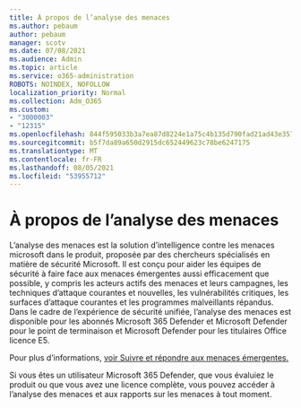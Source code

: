 ```yaml
---
title: À propos de l’analyse des menaces
ms.author: pebaum
author: pebaum
manager: scotv
ms.date: 07/08/2021
ms.audience: Admin
ms.topic: article
ms.service: o365-administration
ROBOTS: NOINDEX, NOFOLLOW
localization_priority: Normal
ms.collection: Adm_O365
ms.custom:
- "3000003"
- "12315"
ms.openlocfilehash: 844f595033b3a7ea87d8224e1a75c4b135d790fad21ad43e35784b951f312cc5
ms.sourcegitcommit: b5f7da89a650d2915dc652449623c78be6247175
ms.translationtype: MT
ms.contentlocale: fr-FR
ms.lasthandoff: 08/05/2021
ms.locfileid: "53955712"
---
```

# <a name="about-threat-analytics"></a>À propos de l’analyse des menaces

L’analyse des menaces est la solution d’intelligence contre les menaces microsoft dans le produit, proposée par des chercheurs spécialisés en matière de sécurité Microsoft. Il est conçu pour aider les équipes de sécurité à faire face aux menaces émergentes aussi efficacement que possible, y compris les acteurs actifs des menaces et leurs campagnes, les techniques d’attaque courantes et nouvelles, les vulnérabilités critiques, les surfaces d’attaque courantes et les programmes malveillants répandus. Dans le cadre de l’expérience de sécurité unifiée, l’analyse des menaces est disponible pour les abonnés Microsoft 365 Defender et Microsoft Defender pour le point de terminaison et Microsoft Defender pour les titulaires Office licence E5. 

Pour plus d’informations, [voir Suivre et répondre aux menaces émergentes.](/microsoft-365/security/defender/threat-analytics)

Si vous êtes un utilisateur Microsoft 365 Defender, que vous évaluiez le produit ou que vous avez une licence complète, vous pouvez accéder à l’analyse des menaces et aux rapports sur les menaces à tout moment. 